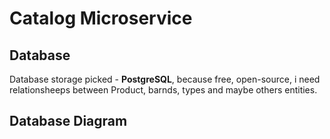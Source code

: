 # Catalog Microservice

## Database

Database storage picked - **PostgreSQL**, because free, open-source, i need relationsheeps between Product, barnds, types and maybe others entities.

## Database Diagram

